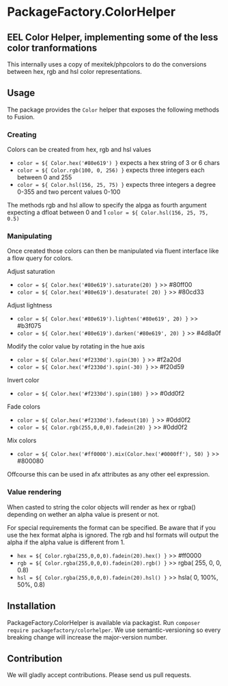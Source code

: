 # PackageFactory.ColorHelper
## EEL Color Helper, implementing some of the less color tranformations

This internally uses a copy of mexitek/phpcolors to do the conversions
between hex, rgb and hsl color representations.

## Usage

The package provides the `Color` helper that exposes the following methods to Fusion.

### Creating

Colors can be created from hex, rgb and hsl values
- `color = ${ Color.hex('#80e619') }`  expects a hex string of 3 or 6 chars
- `color = ${ Color.rgb(100, 0, 256) }` expects three integers each between 0 and 255
- `color = ${ Color.hsl(156, 25, 75) }` expects three integers a degree 0-355 and two percent values 0-100 

The methods rgb and hsl allow to specify the alpga as fourth argument 
expecting a dfloat between 0 and 1 `color = ${ Color.hsl(156, 25, 75, 0.5) ` 

### Manipulating 

Once created those colors can then be manipulated via fluent interface
like a flow query for colors. 

Adjust saturation
- `color = ${ Color.hex('#80e619').saturate(20) }` >> #80ff00
- `color = ${ Color.hex('#80e619').desaturate( 20) }` >> #80cd33

Adjust lightness
- `color = ${ Color.hex('#80e619').lighten('#80e619', 20) }` >> #b3f075
- `color = ${ Color.hex('#80e619').darken('#80e619', 20) }` >> #4d8a0f

Modify the color value by rotating in the hue axis  
- `color = ${ Color.hex('#f2330d').spin(30) }` >> #f2a20d
- `color = ${ Color.hex('#f2330d').spin(-30) }` >> #f20d59

Invert color
- `color = ${ Color.hex('#f2330d').spin(180) }` >> #0dd0f2

Fade colors
- `color = ${ Color.hex('#f2330d').fadeout(10) }` >> #0dd0f2
- `color = ${ Color.rgb(255,0,0,0).fadein(20) }` >> #0dd0f2

Mix colors
- `color = ${ Color.hex('#ff0000').mix(Color.hex('#0000ff'), 50) }` >> #800080

Offcourse this can be used in afx attributes as any other eel expression.

### Value rendering

When casted to string the color objects will render as hex or rgba() depending
on wether an alpha value is present or not. 

For special requirements the format can be specified. Be aware that if
you use the hex format alpha is ignored. The rgb and hsl formats will
output the alpha if the alpha value is different from 1.

- `hex = ${ Color.rgba(255,0,0,0).fadein(20).hex() }` >> #ff0000
- `rgb = ${ Color.rgba(255,0,0,0).fadein(20).rgb() }` >> rgba( 255, 0, 0, 0.8)
- `hsl = ${ Color.rgba(255,0,0,0).fadein(20).hsl() }` >> hsla( 0, 100%, 50%, 0.8)

## Installation

PackageFactory.ColorHelper is available via packagist. Run `composer require packagefactory/colorhelper`.
We use semantic-versioning so every breaking change will increase the major-version number.

## Contribution

We will gladly accept contributions. Please send us pull requests.
